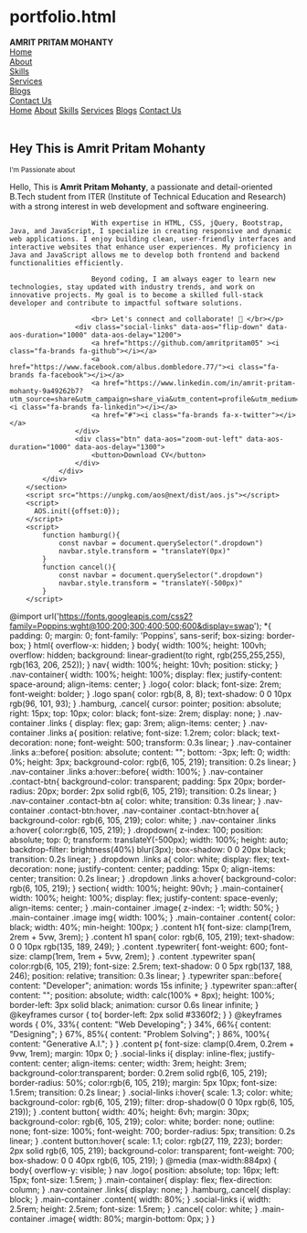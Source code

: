 # portfolio.html

<!DOCTYPE html>
<html lang="en">
<head>
    <meta charset="UTF-8">
    <meta name="viewport" content="width=device-width, initial-scale=1.0">
    <link rel="stylesheet" href="https://cdnjs.cloudflare.com/ajax/libs/font-awesome/6.7.1/css/all.min.css">
    <title>Amrit Portfolio</title>
    <link rel="stylesheet" href="prtfolio.css">
    <link rel="stylesheet" href="https://unpkg.com/aos@next/dist/aos.css" />
</head>
<body>
    <nav>
        <div class="nav-container">
            <div class="logo" data-aos="zoom-in" data-aos-duration="1000">
                <span> <b> <b> AMRIT PRITAM MOHANTY</b></b></span>
            </div>
            <div class="links">
                <div class="link" data-aos="fade-up" data-aos-duration="1000" data-aos-delay="100"><a href="#">Home</a></div>
                <div class="link" data-aos="fade-up" data-aos-duration="1000" data-aos-delay="200"><a href="#">About</a></div>
                <div class="link" data-aos="fade-up" data-aos-duration="1000" data-aos-delay="300"><a href="#">Skills</a></div>
                <div class="link" data-aos="fade-up" data-aos-duration="1000" data-aos-delay="400"><a href="#">Services</a></div>
                <div class="link" data-aos="fade-up" data-aos-duration="1000" data-aos-delay="500"><a href="#">Blogs</a></div>
                <div class="link contact-btn" data-aos="fade-up" data-aos-duration="1000" data-aos-delay="600"><a href="#" >Contact Us</a></div>
            </div>
            <i class="fa-solid fa-bars hamburg" onclick="hamburg()"></i>
        </div>
        <div class="dropdown">
            <div class="links">
                <a href="">Home</a>
                <a href="">About</a>
                <a href="">Skills</a>
                <a href="">Services</a>
                <a href="">Blogs</a>
                <a href="">Contact Us</a>
                <i class="fa-solid fa-xmark cancel" onclick="cancel()"></i>
            </div>
        </div>
    </nav> <br> 
        <section>
            <div class="main-container">
                <div class="image" data-aos="zoom-in-right" data-aos-duration="2500">
                    <img src="IMG_4863.JPG" alt="">
                </div> 
                <div class="content">
                    <h1 data-aos="fade-left" data-aos-duration="1000" data-aos-delay="800">Hey This is  <span>Amrit Pritam Mohanty</span></h1>
                    <div class="typewriter" data-aos="fade-right" data-aos-duration="1000" data-aos-delay="900"> <small>I'm Passionate about</small> <span></span></div>
                    <p data-aos="flip-up" data-aos-duration="1000" data-aos-delay="1000">Hello, This is <b>Amrit Pritam Mohanty</b>, a passionate and detail-oriented B.Tech student from ITER (Institute of Technical Education and Research) with a strong interest in web development and software engineering.

                        With expertise in HTML, CSS, jQuery, Bootstrap, Java, and JavaScript, I specialize in creating responsive and dynamic web applications. I enjoy building clean, user-friendly interfaces and interactive websites that enhance user experiences. My proficiency in Java and JavaScript allows me to develop both frontend and backend functionalities efficiently.
                        
                        Beyond coding, I am always eager to learn new technologies, stay updated with industry trends, and work on innovative projects. My goal is to become a skilled full-stack developer and contribute to impactful software solutions.
                        
                        <br> Let's connect and collaborate! 🚀 </br></p>
                    <div class="social-links" data-aos="flip-down" data-aos-duration="1000" data-aos-delay="1200">
                        <a href="https://github.com/amritpritam05" ><i class="fa-brands fa-github"></i></a>
                        <a href="https://www.facebook.com/albus.dombledore.77/"><i class="fa-brands fa-facebook"></i></a>
                        <a href="https://www.linkedin.com/in/amrit-pritam-mohanty-9a49262b7?utm_source=share&utm_campaign=share_via&utm_content=profile&utm_medium=ios_app"><i class="fa-brands fa-linkedin"></i></a>
                        <a href="#"><i class="fa-brands fa-x-twitter"></i></a>
                    </div>
                    <div class="btn" data-aos="zoom-out-left" data-aos-duration="1000" data-aos-delay="1300">
                        <button>Download CV</button> 
                    </div>
                </div>
            </div>
        </section> 
        <script src="https://unpkg.com/aos@next/dist/aos.js"></script>
        <script>
          AOS.init({offset:0});
        </script>
        <script>
            function hamburg(){
                const navbar = document.querySelector(".dropdown")
                navbar.style.transform = "translateY(0px)"
            }
            function cancel(){
                const navbar = document.querySelector(".dropdown")
                navbar.style.transform = "translateY(-500px)"
            }
        </script> 
</body>
</html>

@import url('https://fonts.googleapis.com/css2?family=Poppins:wght@100;200;300;400;500;600&display=swap');
*{
    padding: 0;
    margin: 0;
    font-family: 'Poppins', sans-serif;
    box-sizing: border-box;
}
html{
    overflow-x: hidden;
}
body{
    width: 100%;
    height: 100vh;
    overflow: hidden;
    background: linear-gradient(to right, rgb(255,255,255), rgb(163, 206, 252));
}
nav{
    width: 100%;
    height: 10vh;
    position: sticky;
}
.nav-container{
    width: 100%;
    height: 100%;
    display: flex;
    justify-content: space-around;
    align-items: center;
}
.logo{
    color: black;
    font-size: 2rem;
    font-weight: bolder;
}
.logo span{
    color: rgb(8, 8, 8);
    text-shadow: 0 0 10px rgb(96, 101, 93);
}
.hamburg, .cancel{
    cursor: pointer;
    position: absolute;
    right: 15px;
    top: 10px;
    color: black;
    font-size: 2rem;
    display: none;
}
.nav-container .links {
    display: flex;
    gap: 3rem;
    align-items: center;
}
.nav-container .links a{
    position: relative;
    font-size: 1.2rem;
    color: black;
    text-decoration: none;
    font-weight: 500;
    transform: 0.3s linear;
}
.nav-container .links a::before{
    position: absolute;
    content: "";
    bottom: -3px;
    left: 0;
    width: 0%;
    height: 3px;
    background-color: rgb(6, 105, 219);
    transition: 0.2s linear;
}
.nav-container .links a:hover::before{
    width: 100%;
}
.nav-container .contact-btn{
    background-color: transparent;
    padding: 5px 20px;
    border-radius: 20px;
    border: 2px solid rgb(6, 105, 219);
    transition: 0.2s linear;
}
.nav-container .contact-btn a{
    color: white;
    transition: 0.3s linear;
}
.nav-container .contact-btn:hover, .nav-container .contact-btn:hover a{
    background-color: rgb(6, 105, 219);
    color: white;
}
.nav-container .links a:hover{
    color:rgb(6, 105, 219);
}
.dropdown{
    z-index: 100;
    position: absolute;
    top: 0;
    transform: translateY(-500px);
    width: 100%;
    height: auto;
    backdrop-filter: brightness(40%) blur(3px);
    box-shadow: 0 0 20px black;
    transition: 0.2s linear;
}
.dropdown .links a{
    color: white;
    display: flex;
    text-decoration: none;
    justify-content: center;
    padding: 15px 0;
    align-items: center;
    transition: 0.2s linear;
}
.dropdown .links a:hover{
    background-color: rgb(6, 105, 219);
}
section{
    width: 100%;
    height: 90vh;
}
.main-container{
    width: 100%;
    height: 100%;
    display: flex;
    justify-content: space-evenly;
    align-items: center;
}
.main-container .image{
    z-index: -1;
    width: 50%;
}
.main-container .image img{
    width: 100%;
}
.main-container .content{
    color: black;
    width: 40%;
    min-height: 100px;
}
.content h1{
    font-size: clamp(1rem, 2rem + 5vw, 3rem);
}
.content h1 span{
    color: rgb(6, 105, 219);
    text-shadow: 0 0 10px rgb(135, 189, 249);
}
.content .typewriter{
    font-weight: 600;
    font-size: clamp(1rem, 1rem + 5vw, 2rem);
}
.content .typewriter span{
    color:rgb(6, 105, 219);
    font-size: 2.5rem;
    text-shadow: 0 0 5px rgb(137, 188, 246);
    position: relative;
    transition: 0.3s linear;
}
.typewriter span::before{
    content: "Developer";
    animation: words 15s infinite;
}
.typewriter span::after{
    content: "";
    position: absolute;
    width: calc(100% + 8px);
    height: 100%;
    border-left: 3px solid black;
    animation:  cursor 0.6s linear infinite;
}
@keyframes cursor {
    to{
        border-left: 2px solid #3360f2;
    }
}
@keyframes words {
    0%, 33%{
        content: "Web Developing";
    }
    34%, 66%{
        content: "Designing";
    }
    67%, 85%{
        content: "Problem Solving";
    }
    86%, 100%{
        content: "Generative A.I.";
    }
}
.content p{
    font-size: clamp(0.4rem, 0.2rem + 9vw, 1rem);
    margin: 10px 0;
}
.social-links i{
    display: inline-flex;
    justify-content: center;
    align-items: center;
    width: 3rem;
    height: 3rem;
    background-color:transparent;
    border: 0.2rem solid rgb(6, 105, 219);
    border-radius: 50%;
    color:rgb(6, 105, 219);
    margin: 5px 10px;
    font-size: 1.5rem;
    transition: 0.2s linear;
}
.social-links i:hover{
    scale: 1.3;
    color: white;
    background-color: rgb(6, 105, 219);
    filter: drop-shadow(0 0 10px rgb(6, 105, 219));
}
.content button{
    width: 40%;
    height: 6vh;
    margin: 30px;
    background-color: rgb(6, 105, 219);
    color: white;
    border: none;
    outline: none;
    font-size: 100%;
    font-weight: 700;
    border-radius: 5px;
    transition: 0.2s linear;
}
.content button:hover{
 scale: 1.1;
 color: rgb(27, 119, 223);
 border: 2px solid rgb(6, 105, 219);
 background-color: transparent;
 font-weight: 700;
 box-shadow: 0 0 40px rgb(6, 105, 219);
}
@media (max-width:884px) {
    body{
        overflow-y: visible;
    }
    nav .logo{
        position: absolute;
        top: 16px;
        left: 15px;
        font-size: 1.5rem;
    }
    .main-container{
        display: flex;
        flex-direction: column;
    }
    .nav-container .links{
        display: none;
    }
    .hamburg,.cancel{
        display: block;
    }
    .main-container .content{
        width: 80%;
    }
    .social-links i{
        width: 2.5rem;
        height: 2.5rem;
        font-size: 1.5rem;
    }
    .cancel{
        color: white;
    }
    .main-container .image{
        width: 80%;
        margin-bottom: 0px;
    }
}
